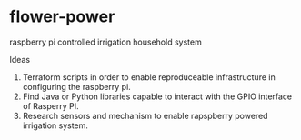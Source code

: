 # flower-power
raspberry pi controlled irrigation household system

Ideas
1. Terraform scripts in order to enable reproduceable infrastructure in configuring the raspberry pi.
2. Find Java or Python libraries capable to interact with the GPIO interface of Rasperry PI.
3. Research sensors and mechanism to enable rapspberry powered irrigation system.
